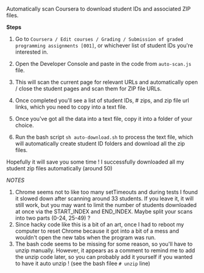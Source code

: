 Automatically scan Coursera to download student IDs and associated ZIP files.

**Steps**

1. Go to `Coursera / Edit courses / Grading / Submission of graded programming assignments [001]`, or whichever list of student IDs you're interested in.
2. Open the Developer Console and paste in the code from `auto-scan.js` file.
3. This will scan the current page for relevant URLs and automatically open / close the student pages and scan them for ZIP file URLs.
4. Once completed you'll see a list of student IDs, # zips, and zip file url links, which you need to copy into a text file.

5. Once you've got all the data into a text file, copy it into a folder of your choice.
6. Run the bash script `sh auto-download.sh` to process the text file, which will automatically create student ID folders and download all the zip files.

Hopefully it will save you some time ! I successfully downloaded all my student zip files automatically (around 50)

*NOTES*

1. Chrome seems not to like too many setTimeouts and during tests I found it slowed down after scanning around 33 students. If you leave it, it will still work, but you may want to limit the number of students downloaded at once via the START_INDEX and END_INDEX. Maybe split your scans into two parts (0-24, 25-49) ?
2. Since hacky code like this is a bit of an art, once I had to reboot my computer to reset Chrome because it got into a bit of a mess and wouldn't open the new tabs when the program was run.
3. The bash code seems to be missing for some reason, so you'll have to unzip manually. However, it appears as a comment to remind me to add the unzip code later, so you can probably add it yourself if you wanted to have it auto unzip ! (see the bash filee `# unzip` line)
